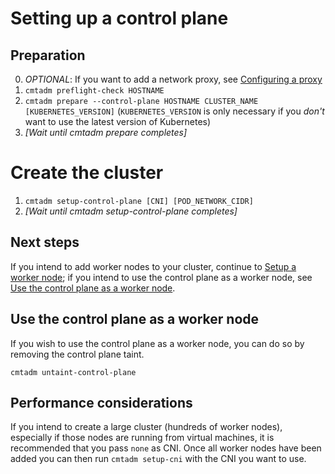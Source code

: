 # Setting up a control plane

## Preparation

0. _OPTIONAL_: If you want to add a network proxy, see [Configuring a proxy](Configuration.md#Configuring_a_proxy)
1. `cmtadm preflight-check HOSTNAME`
2. `cmtadm prepare --control-plane HOSTNAME CLUSTER_NAME [KUBERNETES_VERSION]` (`KUBERNETES_VERSION` is only necessary if you _don't_ want to use the latest version of Kubernetes)
3. _[Wait until cmtadm prepare completes]_

# Create the cluster

1. `cmtadm setup-control-plane [CNI] [POD_NETWORK_CIDR]`
2. _[Wait until cmtadm setup-control-plane completes]_

## Next steps

If you intend to add worker nodes to your cluster, continue to [Setup a worker node](Setup_worker_nodes.md); if you intend to use the control plane as a worker node, see [Use the control plane as a worker node](#Use_the_control_plane_as_a_worker_node).

## Use the control plane as a worker node

If you wish to use the control plane as a worker node, you can do so by removing the control plane taint.

`cmtadm untaint-control-plane`

## Performance considerations

If you intend to create a large cluster (hundreds of worker nodes), especially if those nodes are running from virtual machines, it is recommended that you pass `none` as CNI. Once all worker nodes have been added you can then run `cmtadm setup-cni` with the CNI you want to use.
